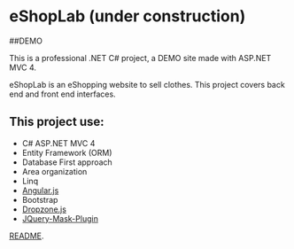 # eShopLab (under construction)

##DEMO

This is a professional .NET C# project, a DEMO site made with ASP.NET MVC 4.

eShopLab is an eShopping website to sell clothes. This project covers back end and front end interfaces.

## This project use:
-	C# ASP.NET MVC 4
-	Entity Framework (ORM)
-	Database First approach
-	Area organization
-	Linq
-	[Angular.js](https://angularjs.org/)
-	Bootstrap
-	[Dropzone.js](http://www.dropzonejs.com)
-	[JQuery-Mask-Plugin](https://github.com/igorescobar/jQuery-Mask-Plugin)


[README](https://github.com/amorel/eShopLab).





